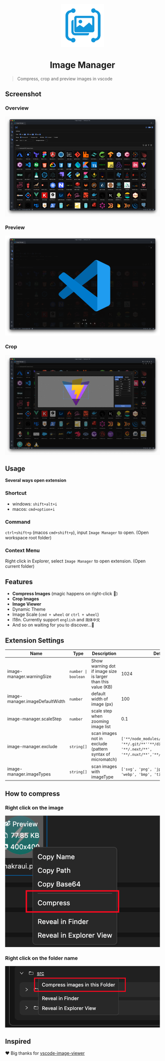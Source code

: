 <p align='center'>
  <a href='https://github.com/hemengke1997/vscode-image-manager-issue' target="_blank" rel='noopener noreferrer'>
    <img width='140' src='./assets/logo.png' alt='logo' />
  </a>
</p>

<h1 align='center'>Image Manager</h1>

> Compress, crop and preview images in vscode

## Screenshot

### Overview

![overview](./screenshots/overview.png)

### Preview
![preview](./screenshots/preview.png)

### Crop
![crop](./screenshots/crop.png)

## Usage

**Several ways open extension**

### Shortcut

- windows: `shift+alt+i`
- macos: `cmd+option+i`


### Command

`ctrl+shift+p` (macos `cmd+shift+p`), input `Image Manager` to open. (Open workspace root folder)

### Context Menu

Right click in Explorer, select `Image Manager` to open extension. (Open current folder)


## Features

- **Compress Images** (magic happens on right-click 🤩)
- **Crop Images**
- **Image Viewer**
- Dynamic Theme
- Image Scale (`cmd + wheel` or `ctrl + wheel`)
- I18n. Currently support `english` and `简体中文`
- And so on waiting for you to discover...🤗


## Extension Settings

| Name                            | Type                | Description                                                   | Default value                                                                                                      |
| ------------------------------- | ------------------- | ------------------------------------------------------------- | ------------------------------------------------------------------------------------------------------------------ |
| image-manager.warningSize       | `number \| boolean` | Show warning dot if image size is larger than this value (KB) | 1024                                                                                                               |
| image-manager.imageDefaultWidth | `number`            | default width of image (px)                                   | 100                                                                                                                |
| image-manager.scaleStep         | `number`            | scale step when zooming image list                            | 0.1                                                                                                                |
| image-manager.exclude           | `string[]`          | scan images not in exclude (pattern syntax of micromatch)     | `['**/node_modules/**', '**/.git/**''**/dist/**','**/coverage/**', '**/.next/**',  '**/.nuxt/**','**/.vercel/**']` |
| image-manager.imageTypes        | `string[]`          | scan images with imageType                                    | `['svg', 'png', 'jpeg', 'ico', 'gif', 'webp', 'bmp', 'tif', 'apng']`                                               |


## How to compress

### Right click on the image
![compress-right-click-image](./screenshots/compress-1.png)

### Right click on the folder name
![compress-right-click-folder](./screenshots/compress-2.png)

## Inspired

❤️ Big thanks for [vscode-image-viewer](https://github.com/ZhangJian1713/vscode-image-viewer)
